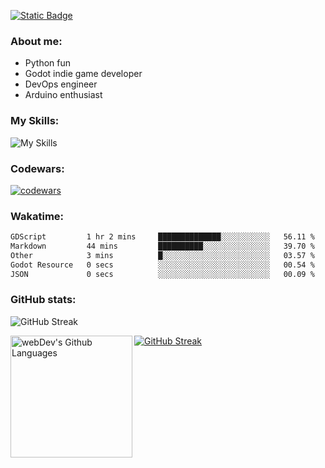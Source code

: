 [![Static Badge](https://img.shields.io/badge/Telegram-blue?style=flat&logo=telegram&link=https://t.me/sfkulagin)](https://t.me/sfkulagin)
### About me:

- Python fun
- Godot indie game developer
- DevOps engineer
- Arduino enthusiast

### My Skills:
![My Skills](https://go-skill-icons.vercel.app/api/icons?i=godot,defold,blender,gimp,inkscape,python,flask,fastapi,postgresql,mongodb,js,css,html,htmx,react,arduino,cpp,platformio,git,github,githubactions,docker,kubernetes,grafana,prometheus,vim,vscode,linux,terminal,arch,manjaro,debian,ubuntu&titles=true&perline=9)


### Codewars:

[![codewars](https://www.codewars.com/users/talkafk/badges/large)](https://www.codewars.com/users/talkafk)

### Wakatime:

<!--START_SECTION:waka-->

```txt
GDScript         1 hr 2 mins     ██████████████░░░░░░░░░░░   56.11 %
Markdown         44 mins         ██████████░░░░░░░░░░░░░░░   39.70 %
Other            3 mins          █░░░░░░░░░░░░░░░░░░░░░░░░   03.57 %
Godot Resource   0 secs          ░░░░░░░░░░░░░░░░░░░░░░░░░   00.54 %
JSON             0 secs          ░░░░░░░░░░░░░░░░░░░░░░░░░   00.09 %
```

<!--END_SECTION:waka-->

### GitHub stats:
![GitHub Streak](https://github-readme-stats.vercel.app/api?username=talkafk&theme=dark)

<a href="https://github.com/anuraghazra/github-readme-stats"><img src="https://github-readme-streak-stats-eight.vercel.app/?user=talkafk&theme=dark&short_numbers=true" alt="GitHub Streak" /></a>
<a href="https://github.com/anuraghazra/github-readme-stats"><img height="195px" align="left" alt="webDev's Github Languages" src="https://github-readme-stats.vercel.app/api/top-langs/?username=talkafk&layout=donut&theme=dark" /></a>
